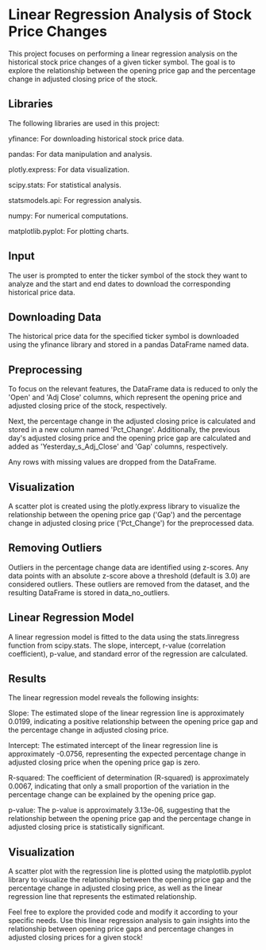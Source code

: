 # Linear Regression Analysis of Stock Price Changes
This project focuses on performing a linear regression analysis on the historical stock price changes of a given ticker symbol. The goal is to explore the relationship between the opening price gap and the percentage change in adjusted closing price of the stock.

## Libraries
The following libraries are used in this project:

yfinance: For downloading historical stock price data.

pandas: For data manipulation and analysis.

plotly.express: For data visualization.

scipy.stats: For statistical analysis.

statsmodels.api: For regression analysis.

numpy: For numerical computations.

matplotlib.pyplot: For plotting charts.

## Input
The user is prompted to enter the ticker symbol of the stock they want to analyze and the start and end dates to download the corresponding historical price data.

## Downloading Data
The historical price data for the specified ticker symbol is downloaded using the yfinance library and stored in a pandas DataFrame named data.

## Preprocessing
To focus on the relevant features, the DataFrame data is reduced to only the 'Open' and 'Adj Close' columns, which represent the opening price and adjusted closing price of the stock, respectively.

Next, the percentage change in the adjusted closing price is calculated and stored in a new column named 'Pct_Change'. Additionally, the previous day's adjusted closing price and the opening price gap are calculated and added as 'Yesterday_s_Adj_Close' and 'Gap' columns, respectively.

Any rows with missing values are dropped from the DataFrame.

## Visualization
A scatter plot is created using the plotly.express library to visualize the relationship between the opening price gap ('Gap') and the percentage change in adjusted closing price ('Pct_Change') for the preprocessed data.

## Removing Outliers
Outliers in the percentage change data are identified using z-scores. Any data points with an absolute z-score above a threshold (default is 3.0) are considered outliers. These outliers are removed from the dataset, and the resulting DataFrame is stored in data_no_outliers.

## Linear Regression Model
A linear regression model is fitted to the data using the stats.linregress function from scipy.stats. The slope, intercept, r-value (correlation coefficient), p-value, and standard error of the regression are calculated.

## Results
The linear regression model reveals the following insights:

Slope: The estimated slope of the linear regression line is approximately 0.0199, indicating a positive relationship between the opening price gap and the percentage change in adjusted closing price.

Intercept: The estimated intercept of the linear regression line is approximately -0.0756, representing the expected percentage change in adjusted closing price when the opening price gap is zero.

R-squared: The coefficient of determination (R-squared) is approximately 0.0067, indicating that only a small proportion of the variation in the percentage change can be explained by the opening price gap.

p-value: The p-value is approximately 3.13e-06, suggesting that the relationship between the opening price gap and the percentage change in adjusted closing price is statistically significant.

## Visualization
A scatter plot with the regression line is plotted using the matplotlib.pyplot library to visualize the relationship between the opening price gap and the percentage change in adjusted closing price, as well as the linear regression line that represents the estimated relationship.

Feel free to explore the provided code and modify it according to your specific needs. Use this linear regression analysis to gain insights into the relationship between opening price gaps and percentage changes in adjusted closing prices for a given stock!
